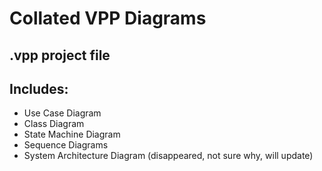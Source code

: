 # Collated VPP Diagrams
## .vpp project file
## Includes:
- Use Case Diagram
- Class Diagram
- State Machine Diagram
- Sequence Diagrams
- System Architecture Diagram (disappeared, not sure why, will update)
